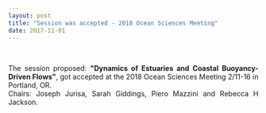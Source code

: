 ```yaml
---
layout: post
title: "Session was accepted - 2018 Ocean Sciences Meeting"
date: 2017-11-01
---
```


<br>

<div style="text-align:justify" markdown="1">

The session proposed: **"Dynamics of Estuaries and Coastal Buoyancy-Driven Flows"**,
got accepted at the 2018 Ocean Sciences Meeting 2/11-16 in Portland, OR. <br>
Chairs: Joseph Jurisa, Sarah Giddings, Piero Mazzini and Rebecca H Jackson.

</div>

